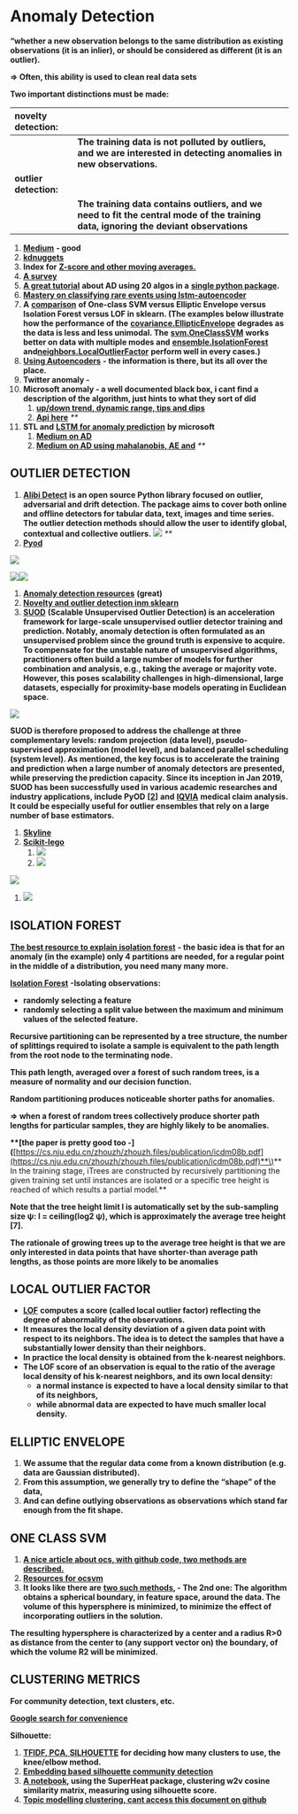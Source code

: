 # Anomaly Detection

**“whether a new observation belongs to the same distribution as existing observations \(it is an inlier\), or should be considered as different \(it is an outlier\).**

**=&gt; Often, this ability is used to clean real data sets**

**Two important distinctions must be made:**

| **novelty detection:** |  |
| :--- | :--- |
|  | **The training data is not polluted by outliers, and we are interested in detecting anomalies in new observations.** |
| **outlier detection:** |  |
|  | **The training data contains outliers, and we need to fit the central mode of the training data, ignoring the deviant observations** |

1. [**Medium**](https://towardsdatascience.com/anomaly-detection-for-dummies-15f148e559c1#:~:text=K%20%2D%20Nearest%20Neighbors%20%28KNN%29,algorithms%20were%20not%20very%20different.) **- good**
2. [**kdnuggets**](https://www.kdnuggets.com/2017/04/datascience-introduction-anomaly-detection.html)
3. **Index for** [**Z-score and other moving averages.** ](https://turi.com/learn/userguide/anomaly_detection/moving_zscore.html)
4. [**A survey**](https://d1wqtxts1xzle7.cloudfront.net/49916547/Mohiuddin_Survey_financial_2015.pdf?1477591055=&response-content-disposition=inline%3B+filename%3DA_survey_of_anomaly_detection_techniques.pdf&Expires=1594649751&Signature=U~N32meGWYyIIQz1zRYC4s2tCb7e5ut28GIBC3GSG4250UjhgTMQwEIB63zwPKtS5JyKew7RWVog8gytIhc3GSSfTwsRM7lqyghuDgbds-QMp3mNyVw2bYNztnoOWncHG8rhtkwUK1EbWcYeLKvqARnJoAS177C8r1GAhfKp14GgJzHpmnsoSkB6AowJ68nauf2VyA1b~w1m~UfSNoWtjbL59clAqHn7nfqw5PGBuLHSSSxCa5PX09mADy4VzuOySzYjIviRwOlgT1eQrART0KqozqVSiGKM3SeapuI3K5tSERVPPSTnpupp--WJyYCNzzvPrdjB121P2XU7fq73wQ__&Key-Pair-Id=APKAJLOHF5GGSLRBV4ZA)
5. [**A great tutorial**](https://www.analyticsvidhya.com/blog/2019/02/outlier-detection-python-pyod/?utm_source=facebook.com&utm_medium=social&fbclid=IwAR33KDnGMf5zp491WmhTsCFtinBDUp5RaVnoC4Cfxcc5rfo2yHreMo3M_M4) **about AD using 20 algos in a** [**single python package**](https://github.com/yzhao062/pyod)**.**
6. [**Mastery on classifying rare events using lstm-autoencoder**](https://machinelearningmastery.com/lstm-model-architecture-for-rare-event-time-series-forecasting/)
7. **A** [**comparison**](http://scikit-learn.org/stable/modules/outlier_detection.html#outlier-detection) **of One-class SVM versus Elliptic Envelope versus Isolation Forest versus LOF in sklearn. \(The examples below illustrate how the performance of the** [**covariance.EllipticEnvelope**](http://scikit-learn.org/stable/modules/generated/sklearn.covariance.EllipticEnvelope.html#sklearn.covariance.EllipticEnvelope) **degrades as the data is less and less unimodal. The** [**svm.OneClassSVM**](http://scikit-learn.org/stable/modules/generated/sklearn.svm.OneClassSVM.html#sklearn.svm.OneClassSVM) **works better on data with multiple modes and** [**ensemble.IsolationForest**](http://scikit-learn.org/stable/modules/generated/sklearn.ensemble.IsolationForest.html#sklearn.ensemble.IsolationForest) **and**[**neighbors.LocalOutlierFactor**](http://scikit-learn.org/stable/modules/generated/sklearn.neighbors.LocalOutlierFactor.html#sklearn.neighbors.LocalOutlierFactor) **perform well in every cases.\)**
8. [**Using Autoencoders**](https://shiring.github.io/machine_learning/2017/05/01/fraud) **- the information is there, but its all over the place.**
9. **Twitter anomaly -**
10. **Microsoft anomaly - a well documented black box, i cant find a description of the algorithm, just hints to what they sort of did**
    1. [**up/down trend, dynamic range, tips and dips**](https://blogs.technet.microsoft.com/machinelearning/2014/11/05/anomaly-detection-using-machine-learning-to-detect-abnormalities-in-time-series-data/)
    2. [**Api here**](https://docs.microsoft.com/en-us/azure/machine-learning/team-data-science-process/apps-anomaly-detection-api) _\*\*_
11. **STL and** [**LSTM for anomaly prediction**](https://github.com/omri374/moda/blob/master/moda/example/lstm/LSTM_AD.ipynb) **by microsoft**
    1. [**Medium on AD**](https://towardsdatascience.com/machine-learning-for-anomaly-detection-and-condition-monitoring-d4614e7de770)
    2. [**Medium on AD using mahalanobis, AE and**](https://towardsdatascience.com/how-to-use-machine-learning-for-anomaly-detection-and-condition-monitoring-6742f82900d7) _\*\*_

## **OUTLIER DETECTION**

1. [**Alibi Detect**](https://github.com/SeldonIO/alibi-detect) **is an open source Python library focused on outlier, adversarial and drift detection. The package aims to cover both online and offline detectors for tabular data, text, images and time series. The outlier detection methods should allow the user to identify global, contextual and collective outliers.** ![](https://lh4.googleusercontent.com/QonFzFq66lICpFO_ZMwHOOVbf414oWxdIoV1CibK2OD5jlaRTgQGrs1cgitF2vv3HE0NitUn5XILiZRs3GRIGnDtBWbJEhcppaAhlxjThvS3_dBgyfkBoM1dKlFEgUk1Vy3yeVyc)  _\*\*_
2. [**Pyod**](https://pyod.readthedocs.io/en/latest/pyod.html)

![](https://lh5.googleusercontent.com/ZKkwCMKak5EBt4hGR2NMnx_XLmc8UBkLb5-AlD83QnhpVddGHadQGajp0eutz-lo7WTK9cZdPwe6YWg4LeEgxbR5FtdxzAJ_KtE3JiXMnDfkzElJznOJQt_sqslltPkKPP3i-uv2)

![](https://lh3.googleusercontent.com/Shm9hSKFYXqN9ab4dYa92zlsTfBle5z_iTtLSobJPpjWyo53-vNtDI7DTL-h32mCX8lea-AxGXF9UxlY_9BhFn21UlduhYz74X8X92JxiMqSymRW4JgrFoaJMy6sizWbBEi7zM2N)![](https://lh6.googleusercontent.com/kmW2KZFP6OY0xth2NwTXwrMajzeXG6LY1PQpAkejy-hVmR32eauIwI2REmzahEBKRIAkooaDcwq4OXBs_I-nacg4ncZljKg9WTA2RDX3PJdM6oHUxC6O_fukyh6SEwnnvZQPsSvB)

1. [**Anomaly detection resources**](https://github.com/yzhao062/anomaly-detection-resources) **\(great\)**
2. [**Novelty and outlier detection inm sklearn**](https://scikit-learn.org/stable/modules/outlier_detection.html)
3. [**SUOD**](https://github.com/yzhao062/suod) **\(Scalable Unsupervised Outlier Detection\) is an acceleration framework for large-scale unsupervised outlier detector training and prediction. Notably, anomaly detection is often formulated as an unsupervised problem since the ground truth is expensive to acquire. To compensate for the unstable nature of unsupervised algorithms, practitioners often build a large number of models for further combination and analysis, e.g., taking the average or majority vote. However, this poses scalability challenges in high-dimensional, large datasets, especially for proximity-base models operating in Euclidean space.**

![](https://lh4.googleusercontent.com/lTrANgbDggSvC5zIKxuzzSKYYgMNJX7yN9Vni3FTWj7kKSpBuxhc2vvE2Oy_diF4uEalUovH3sVeIdmAfBtsTFKPL3vgzMfnX50_8yUVENyV1uMx6fRO4gKLjGAfhnZy38dAE6_y)

**SUOD is therefore proposed to address the challenge at three complementary levels: random projection \(data level\), pseudo-supervised approximation \(model level\), and balanced parallel scheduling \(system level\). As mentioned, the key focus is to accelerate the training and prediction when a large number of anomaly detectors are presented, while preserving the prediction capacity. Since its inception in Jan 2019, SUOD has been successfully used in various academic researches and industry applications, include PyOD** [**\[2\]**](https://github.com/yzhao062/suod#zhao2019pyod) **and** [**IQVIA**](https://www.iqvia.com/) **medical claim analysis. It could be especially useful for outlier ensembles that rely on a large number of base estimators.**

1. [**Skyline**](https://github.com/earthgecko/skyline)
2. [**Scikit-lego**](https://scikit-lego.readthedocs.io/en/latest/outliers.html)
   1. ![](https://lh3.googleusercontent.com/unjrP1o3wqwUvv_J0WeX_9BZw8qrq9ToBVjSAHc1bWxOo3idh6CSLsVPTKSNovXve0-IOG5vaL5yqn4sg0a6OfvSM_X5t41wK-P_NFHjOzmmJyHKsv8I6se62OZtyildGKI5ZlrV)
   2. ![](https://lh5.googleusercontent.com/bafZPqSAbvczD3CE2yIPsPlTaYZ5qSAMdz4l7WqeuhQK-XjONBQDP0-tTYXjFcnMPlvljiMr1_fvMlAFCLRtATsI3mcaXjxbcjcSD97OxVzVR41qecC1BZo9DKdYag7e97g2Jirk)

![](https://lh5.googleusercontent.com/9bBkl9p2YSeKumH3C2nwIpGdQvBYqt63JHtQsfJfS2wJqRJBWcLyHpZ1yuFEHh4tFdcUAc9dm-ihYYIa_h9Doa_AZpv273V0T5kEpGRfigyNXtRmR2XQWYQAVc9VFaQ-r6LPuA1-)

1. ![](https://lh6.googleusercontent.com/FJ_1DRIuNjz3FY_9d1QGeFb4tv6E-CK97eoaNvskApfKJETYKhLoq64gMvtqbBkGZNzeA3ZtcfenuhhYc9in9ILtv8v61cYyc6XN44obZmmMl_hBylk53NNdwVEPujJDS0hLKwyN)

## **ISOLATION FOREST**

[**The best resource to explain isolation forest**](http://blog.easysol.net/using-isolation-forests-anamoly-detection/) **- the basic idea is that for an anomaly \(in the example\) only 4 partitions are needed, for a regular point in the middle of a distribution, you need many many more.**

[**Isolation Forest**](http://scikit-learn.org/stable/auto_examples/ensemble/plot_isolation_forest.html) **-Isolating observations:**

* **randomly selecting a feature** 
* **randomly selecting a split value between the maximum and minimum values of the selected feature.**

**Recursive partitioning can be represented by a tree structure, the number of splittings required to isolate a sample is equivalent to the path length from the root node to the terminating node.**

**This path length, averaged over a forest of such random trees, is a measure of normality and our decision function.**

**Random partitioning produces noticeable shorter paths for anomalies.**

**=&gt; when a forest of random trees collectively produce shorter path lengths for particular samples, they are highly likely to be anomalies.**

**\*\*\[**the paper is pretty good too -**\]\(**[https://cs.nju.edu.cn/zhouzh/zhouzh.files/publication/icdm08b.pdf](https://cs.nju.edu.cn/zhouzh/zhouzh.files/publication/icdm08b.pdf)**\)** In the training stage, iTrees are constructed by recursively partitioning the given training set until instances are isolated or a specific tree height is reached of which results a partial model.\*\*

**Note that the tree height limit l is automatically set by the sub-sampling size ψ: l = ceiling\(log2 ψ\), which is approximately the average tree height \[7\].**

**The rationale of growing trees up to the average tree height is that we are only interested in data points that have shorter-than average path lengths, as those points are more likely to be anomalies**

## **LOCAL OUTLIER FACTOR**

* [**LOF**](http://scikit-learn.org/stable/modules/outlier_detection.html#local-outlier-factor) **computes a score \(called local outlier factor\) reflecting the degree of abnormality of the observations.**
* **It measures the local density deviation of a given data point with respect to its neighbors. The idea is to detect the samples that have a substantially lower density than their neighbors.**
* **In practice the local density is obtained from the k-nearest neighbors.** 
* **The LOF score of an observation is equal to the ratio of the average local density of his k-nearest neighbors, and its own local density:** 
  * **a normal instance is expected to have a local density similar to that of its neighbors,** 
  * **while abnormal data are expected to have much smaller local density.**

## **ELLIPTIC ENVELOPE**

1. **We  assume that the regular data come from a known distribution \(e.g. data are Gaussian distributed\).** 
2. **From this assumption, we generally try to define the “shape” of the data,** 
3. **And can define outlying observations as observations which stand far enough from the fit shape.**

## **ONE CLASS SVM**

1. [**A nice article about ocs, with github code, two methods are described.**](http://rvlasveld.github.io/blog/2013/07/12/introduction-to-one-class-support-vector-machines/)
2. [**Resources for ocsvm**](https://www.quora.com/What-is-a-good-resource-for-understanding-One-Class-SVM-for-distribution-esitmation)
3. **It looks like there are** [**two such methods**](http://rvlasveld.github.io/blog/2013/07/12/introduction-to-one-class-support-vector-machines/)**, - The 2nd one: The algorithm obtains a spherical boundary, in feature space, around the data. The volume of this hypersphere is minimized, to minimize the effect of incorporating outliers in the solution.**

**The resulting hypersphere is characterized by a center and a radius R&gt;0 as distance from the center to \(any support vector on\) the boundary, of which the volume R2 will be minimized.**

## **CLUSTERING METRICS**

**For community detection, text clusters, etc.**

[**Google search for convenience**](https://www.google.com/search?biw=1600&bih=912&sxsrf=ALeKk00NbB52pfM6J1N42ieEddIOirBmcQ%3A1597514997743&ei=9SQ4X-_uLLLhkgWJsIbADw&q=word+embedding+silhouette+score&oq=word+embedding+silhouette+score&gs_lcp=CgZwc3ktYWIQAzoECAAQRzoECCMQJzoHCCMQsAIQJ1DVd1jqjQFgm5ABaARwAXgBgAGMAogBrQ2SAQUwLjkuMpgBAKABAaoBB2d3cy13aXrAAQE&sclient=psy-ab&ved=0ahUKEwivvdqP553rAhWysKQKHQmYAfg4ChDh1QMIDA&uact=5)

**Silhouette:**

1. [**TFIDF, PCA, SILHOUETTE**](https://towardsdatascience.com/mmmm-foodporn-a-clustering-and-classification-study-using-natural-language-processing-e2eae8ddefe1) **for deciding how many clusters to use, the knee/elbow method.**
2. [**Embedding based silhouette community detection**](https://link.springer.com/article/10.1007/s10994-020-05882-8#Sec10)
3. [**A notebook**](https://rlbarter.github.io/superheat-examples/word2vec/)**, using the SuperHeat package, clustering w2v cosine similarity matrix, measuring using silhouette score.** 
4. [**Topic modelling clustering, cant access this document on github**](https://github.com/danielwilentz/Cuisine-Classifier/blob/master/topic_modeling/clustering.ipynb)

